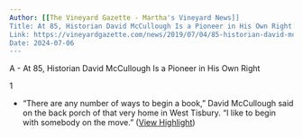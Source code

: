 ```yaml
---
Author: [[The Vineyard Gazette - Martha's Vineyard News]]
Title: At 85, Historian David McCullough Is a Pioneer in His Own Right
Link: https://vineyardgazette.com/news/2019/07/04/85-historian-david-mccullough-pioneer-his-own-right
Date: 2024-07-06
---
```

A - At 85, Historian David McCullough Is a Pioneer in His Own Right

1
- “There are any number of ways to begin a book,” David McCullough said on the back porch of that very home in West Tisbury. “I like to begin with somebody on the move.” ([View Highlight](https://read.readwise.io/read/01h6cgcvt0zrmthbc9md5h3pfm))
